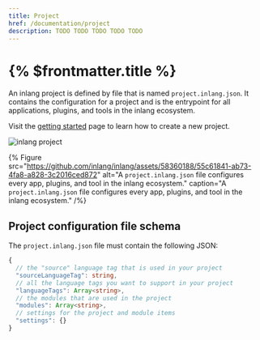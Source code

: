 ```yaml
---
title: Project
href: /documentation/project
description: TODO TODO TODO TODO TODO
---
```


# {% $frontmatter.title %}

An inlang project is defined by file that is named `project.inlang.json`. It contains the configuration for a project and is the entrypoint for all applications, plugins, and tools in the inlang ecosystem.

Visit the [getting started](/documentation/getting-started) page to learn how to create a new project.

![inlang project](https://cdn.jsdelivr.net/gh/inlang/inlang/documentation/assets/project.jpg)

{% Figure
  src="https://github.com/inlang/inlang/assets/58360188/55c61841-ab73-4fa8-a828-3c2016ced872"
  alt="A `project.inlang.json` file configures every app, plugins, and tool in the inlang ecosystem."
  caption="A `project.inlang.json` file configures every app, plugins, and tool in the inlang ecosystem."
/%}

## Project configuration file schema

The `project.inlang.json` file must contain the following JSON:

```ts
{
  // the "source" language tag that is used in your project
  "sourceLanguageTag": string,
  // all the language tags you want to support in your project
  "languageTags": Array<string>,
  // the modules that are used in the project
  "modules": Array<string>,
  // settings for the project and module items
  "settings": {}
}
```
